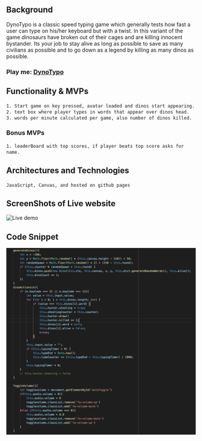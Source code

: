 ## Background

DynoTypo is a classic speed typing game which generally tests how fast a user can type on his/her keyboard but with a twist. In this variant of the game dinosaurs have broken out of their cages and are killing innocent bystander. Its your job to stay alive as long as possible to save as many civilians as possible and to go down as a legend by killing as many dinos as possible.


### Play me: [DynoTypo](https://samisherif95.github.io/DynoTypo/)


## Functionality & MVPs
    1. Start game on key pressed, avatar loaded and dinos start appearing.
    2. text box where player types in words that appear over dinos head.
    3. words per minute calculated per game, also number of dinos killed.
    
### Bonus MVPs
    1. leaderBoard with top scores, if player beats top score asks for name.

## Architectures and Technologies
    JavaScript, Canvas, and hosted on github pages

## ScreenShots of Live website

![Live demo](https://github.com/samisherif95/DynoTypo/blob/master/dist/public/images/ScreenShotDyno.png "DynoTypo live")

## Code Snippet
  ![Live demo](https://github.com/samisherif95/DynoTypo/blob/master/dist/public/images/codeSnippet.png "DynoTypo live")

